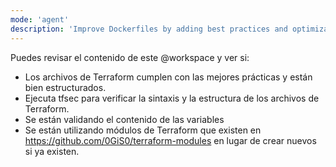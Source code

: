 ```yaml
---
mode: 'agent'
description: 'Improve Dockerfiles by adding best practices and optimizations.'
---
```


Puedes revisar el contenido de este @workspace y ver si:

- Los archivos de Terraform cumplen con las mejores prácticas y están bien estructurados.
- Ejecuta tfsec para verificar la sintaxis y la estructura de los archivos de Terraform.
- Se están validando el contenido de las variables
- Se están utilizando módulos de Terraform que existen en https://github.com/0GiS0/terraform-modules en lugar de crear nuevos si ya existen.
